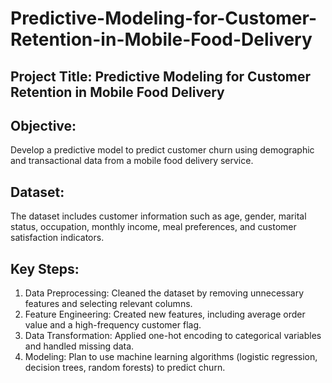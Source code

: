 # Predictive-Modeling-for-Customer-Retention-in-Mobile-Food-Delivery

## Project Title: Predictive Modeling for Customer Retention in Mobile Food Delivery

## Objective:
Develop a predictive model to predict customer churn using demographic and transactional data from a mobile food delivery service.

## Dataset:
The dataset includes customer information such as age, gender, marital status, occupation, monthly income, meal preferences, and customer satisfaction indicators.

## Key Steps:
1. Data Preprocessing: Cleaned the dataset by removing unnecessary features and selecting relevant columns.
2. Feature Engineering: Created new features, including average order value and a high-frequency customer flag.
3. Data Transformation: Applied one-hot encoding to categorical variables and handled missing data.
4. Modeling: Plan to use machine learning algorithms (logistic regression, decision trees, random forests) to predict churn.
